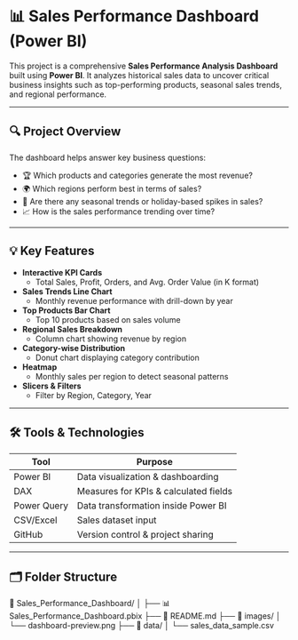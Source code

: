 # 📊 Sales Performance Dashboard (Power BI)

This project is a comprehensive **Sales Performance Analysis Dashboard** built using **Power BI**. It analyzes historical sales data to uncover critical business insights such as top-performing products, seasonal sales trends, and regional performance.

---

## 🔍 Project Overview

The dashboard helps answer key business questions:

- 🏆 Which products and categories generate the most revenue?
- 🌍 Which regions perform best in terms of sales?
- 📅 Are there any seasonal trends or holiday-based spikes in sales?
- 📈 How is the sales performance trending over time?

---

## 💡 Key Features

- **Interactive KPI Cards**
  - Total Sales, Profit, Orders, and Avg. Order Value (in K format)
- **Sales Trends Line Chart**
  - Monthly revenue performance with drill-down by year
- **Top Products Bar Chart**
  - Top 10 products based on sales volume
- **Regional Sales Breakdown**
  - Column chart showing revenue by region
- **Category-wise Distribution**
  - Donut chart displaying category contribution
- **Heatmap**
  - Monthly sales per region to detect seasonal patterns
- **Slicers & Filters**
  - Filter by Region, Category, Year

---

## 🛠️ Tools & Technologies

| Tool       | Purpose                            |
|------------|------------------------------------|
| Power BI   | Data visualization & dashboarding  |
| DAX        | Measures for KPIs & calculated fields |
| Power Query| Data transformation inside Power BI |
| CSV/Excel  | Sales dataset input                |
| GitHub     | Version control & project sharing  |

---

## 🗂️ Folder Structure

📁 Sales_Performance_Dashboard/
│
├── 📊 Sales_Performance_Dashboard.pbix
├── 📄 README.md
├── 📁 images/
│ └── dashboard-preview.png
├── 📁 data/
│ └── sales_data_sample.csv

